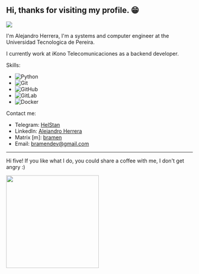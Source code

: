 ## Hi, thanks for visiting my profile. 😁 
![](https://komarev.com/ghpvc/?username=bramenn&label=PROFILE+VIEWS&style=for-the-badge&color=green)

I'm Alejandro Herrera, I'm a systems and computer engineer at the Universidad Tecnologica de Pereira.

I currently work at iKono Telecomunicaciones as a backend developer.

Skills:
- ![Python](https://img.shields.io/badge/-Python-333333?style=flat&logo=python)
- ![Git](https://img.shields.io/badge/-Git-333333?style=flat&logo=git)
- ![GitHub](https://img.shields.io/badge/-GitHub-333333?style=flat&logo=github)
- ![GitLab](https://img.shields.io/badge/-GitLab-333333?style=flat&logo=gitlab)
- ![Docker](https://img.shields.io/badge/-Docker-333333?style=flat&logo=docker)

Contact me:
- Telegram: [HelStan](https://t.me/HelStan)
- LinkedIn: [Alejandro Herrera](https://linkedin.com/in/brayan-alejandro-herrera-amariles-73a516126/)
- Matrix [m]: [bramen](https://matrix.to/#/@bramenn:matrix.org)
- Email: bramendev@gmail.com

---

Hi five! If you like what I do, you could share a coffee with me, I don't get angry :)

<a  href="https://www.buymeacoffee.com/bramen"><img src="https://user-images.githubusercontent.com/50601186/201456601-ff10ba2c-32c9-4a74-9607-968f7c7a0efe.png" alt="" data-canonical-src="https://gyazo.com/eb5c5741b6a9a16c692170a41a49c858.png" width="250" height="250" /> </a>